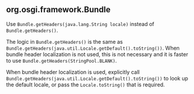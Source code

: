 ## org.osgi.framework.Bundle

Use `Bundle.getHeaders(java.lang.String locale)` instead of
`Bundle.getHeaders()`.

The logic in `Bundle.getHeaders()` is the same as
`Bundle.getHeaders(java.util.Locale.getDefault().toString())`.
When bundle header localization is not used, this is not necessary and it is
faster to use `Bundle.getHeaders(StringPool.BLANK)`.

When bundle header localization is used, explicitly call
`Bundle.getHeaders(java.util.Locale.getDefault().toString())` to look up the
default locale, or pass the `Locale.toString()` that is required.